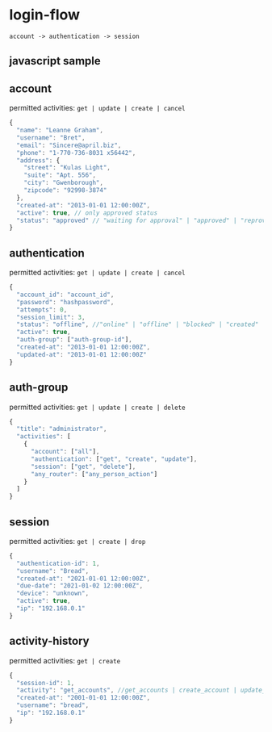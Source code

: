 # login-flow

```
account -> authentication -> session
```

## javascript sample

## account

permitted activities:
`get | update | create | cancel`

```javascript
{
  "name": "Leanne Graham",
  "username": "Bret",
  "email": "Sincere@april.biz",
  "phone": "1-770-736-8031 x56442",
  "address": {
    "street": "Kulas Light",
    "suite": "Apt. 556",
    "city": "Gwenborough",
    "zipcode": "92998-3874"
  },
  "created-at": "2013-01-01 12:00:00Z",
  "active": true, // only approved status
  "status": "approved" // "waiting for approval" | "approved" | "reproved" | "blocked"
}
```

## authentication

permitted activities:
`get | update | create | cancel`

```javascript
{
  "account_id": "account_id",
  "password": "hashpassword",
  "attempts": 0,
  "session_limit": 3,
  "status": "offline", //"online" | "offline" | "blocked" | "created"
  "active": true,
  "auth-group": ["auth-group-id"],
  "created-at": "2013-01-01 12:00:00Z",
  "updated-at": "2013-01-01 12:00:00Z"
}
```

## auth-group

permitted activities:
`get | update | create | delete`

```javascript
{
  "title": "administrator",
  "activities": [
    {
      "account": ["all"],
      "authentication": ["get", "create", "update"],
      "session": ["get", "delete"],
      "any_router": ["any_person_action"]
    }
  ]
}
```

## session

permitted activities:
`get | create | drop`

```javascript
{
  "authentication-id": 1,
  "username": "Bread",
  "created-at": "2021-01-01 12:00:00Z",
  "due-date": "2021-01-02 12:00:00Z",
  "device": "unknown",
  "active": true,
  "ip": "192.168.0.1"
}
```

## activity-history

permitted activities:
`get | create`

```javascript
{
  "session-id": 1,
  "activity": "get_accounts", //get_accounts | create_account | update_account | delete_account | cancel_account
  "created-at": "2001-01-01 12:00:00Z",
  "username": "bread",
  "ip": "192.168.0.1"
}
```
